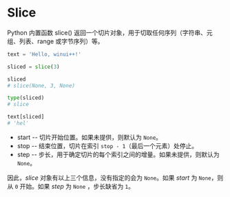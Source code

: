 # Slice

Python 内置函数 slice() 返回一个切片对象，用于切取任何序列（字符串、元组、列表、range 或字节序列）等。


````python
text = 'Hello, winui++!'

sliced = slice(3)

sliced
# slice(None, 3, None)

type(sliced)
# slice

text[sliced]
# 'hel'

````
* start -- 切片开始位置。如果未提供，则默认为 `None`。
* stop -- 结束位置，切片在索引 `stop - 1`（最后一个元素）处停止。
* step -- 步长，用于确定切片的每个索引之间的增量。如果未提供，则默认为 `None`。

因此，*slice* 对象有以上三个信息，没有指定的会为 `None`。如果 *start* 为 `None`，则从 `0` 开始。如果 *step* 为 `None` ，步长缺省为 `1`。

